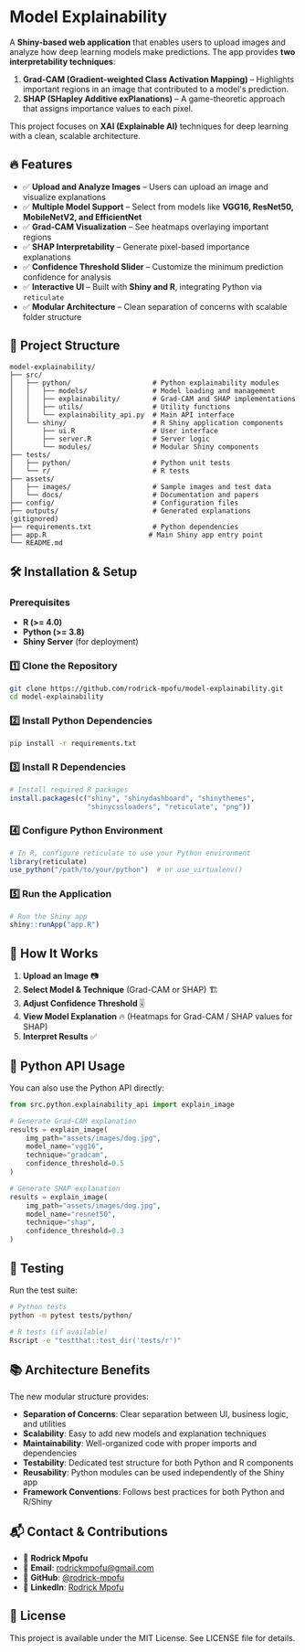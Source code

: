# Model Explainability

A **Shiny-based web application** that enables users to upload images and analyze how deep learning models make predictions. The app provides **two interpretability techniques**:

1. **Grad-CAM (Gradient-weighted Class Activation Mapping)** – Highlights important regions in an image that contributed to a model's prediction.
2. **SHAP (SHapley Additive exPlanations)** – A game-theoretic approach that assigns importance values to each pixel.

This project focuses on **XAI (Explainable AI)** techniques for deep learning with a clean, scalable architecture.

## 🔥 Features

- ✅ **Upload and Analyze Images** – Users can upload an image and visualize explanations
- ✅ **Multiple Model Support** – Select from models like **VGG16, ResNet50, MobileNetV2, and EfficientNet**
- ✅ **Grad-CAM Visualization** – See heatmaps overlaying important regions
- ✅ **SHAP Interpretability** – Generate pixel-based importance explanations
- ✅ **Confidence Threshold Slider** – Customize the minimum prediction confidence for analysis
- ✅ **Interactive UI** – Built with **Shiny and R**, integrating Python via `reticulate`
- ✅ **Modular Architecture** – Clean separation of concerns with scalable folder structure

## 📁 Project Structure

```
model-explainability/
├── src/
│   ├── python/                    # Python explainability modules
│   │   ├── models/                # Model loading and management
│   │   ├── explainability/        # Grad-CAM and SHAP implementations
│   │   ├── utils/                 # Utility functions
│   │   └── explainability_api.py  # Main API interface
│   └── shiny/                     # R Shiny application components
│       ├── ui.R                   # User interface
│       ├── server.R               # Server logic
│       └── modules/               # Modular Shiny components
├── tests/
│   ├── python/                    # Python unit tests
│   └── r/                         # R tests
├── assets/
│   ├── images/                    # Sample images and test data
│   └── docs/                      # Documentation and papers
├── config/                        # Configuration files
├── outputs/                       # Generated explanations (gitignored)
├── requirements.txt               # Python dependencies
├── app.R                         # Main Shiny app entry point
└── README.md
```

## 🛠️ Installation & Setup

### **Prerequisites**
- **R (>= 4.0)**
- **Python (>= 3.8)**
- **Shiny Server** (for deployment)

### **1️⃣ Clone the Repository**
```bash
git clone https://github.com/rodrick-mpofu/model-explainability.git
cd model-explainability
```

### **2️⃣ Install Python Dependencies**
```bash
pip install -r requirements.txt
```

### **3️⃣ Install R Dependencies**
```r
# Install required R packages
install.packages(c("shiny", "shinydashboard", "shinythemes", 
                   "shinycssloaders", "reticulate", "png"))
```

### **4️⃣ Configure Python Environment**
```r
# In R, configure reticulate to use your Python environment
library(reticulate)
use_python("/path/to/your/python")  # or use_virtualenv()
```

### **5️⃣ Run the Application**
```r
# Run the Shiny app
shiny::runApp("app.R")
```

## 🎯 How It Works

1. **Upload an Image** 📷
2. **Select Model & Technique** (Grad-CAM or SHAP) 🏗️
3. **Adjust Confidence Threshold** 🎚️
4. **View Model Explanation** 🔥 (Heatmaps for Grad-CAM / SHAP values for SHAP)
5. **Interpret Results** ✅

## 🐍 Python API Usage

You can also use the Python API directly:

```python
from src.python.explainability_api import explain_image

# Generate Grad-CAM explanation
results = explain_image(
    img_path="assets/images/dog.jpg",
    model_name="vgg16",
    technique="gradcam",
    confidence_threshold=0.5
)

# Generate SHAP explanation  
results = explain_image(
    img_path="assets/images/dog.jpg",
    model_name="resnet50", 
    technique="shap",
    confidence_threshold=0.3
)
```

## 🧪 Testing

Run the test suite:

```bash
# Python tests
python -m pytest tests/python/

# R tests (if available)
Rscript -e "testthat::test_dir('tests/r')"
```

## 📚 Architecture Benefits

The new modular structure provides:

- **Separation of Concerns**: Clear separation between UI, business logic, and utilities
- **Scalability**: Easy to add new models and explanation techniques
- **Maintainability**: Well-organized code with proper imports and dependencies
- **Testability**: Dedicated test structure for both Python and R components
- **Reusability**: Python modules can be used independently of the Shiny app
- **Framework Conventions**: Follows best practices for both Python and R/Shiny

## 📬 Contact & Contributions

- 👤 **Rodrick Mpofu**
- 📧 **Email**: rodrickmpofu@gmail.com
- 🔗 **GitHub**: [@rodrick-mpofu](https://github.com/rodrick-mpofu)
- 🔗 **LinkedIn**: [Rodrick Mpofu](https://www.linkedin.com/in/rodrick-mpofu/)

## 📄 License

This project is available under the MIT License. See LICENSE file for details.







